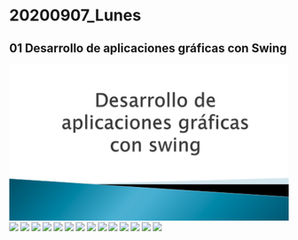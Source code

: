 
# 20200907_Lunes

## 01 Desarrollo de aplicaciones gráficas con Swing

<img src="images/M3-01-01.png">

<img src="../images/M3-01-02.png">

<img src="../images/M3-01-03.png">

<img src="../images/M3-01-04.png">

<img src="../images/M3-01-05.png">

<img src="../images/M3-01-06.png">

<img src="../images/M3-01-07.png">

<img src="../images/M3-01-08.png">

<img src="../images/M3-01-09.png">

<img src="../images/M3-01-10.png">

<img src="../images/M3-01-11.png">

<img src="../images/M3-01-12.png">

<img src="../images/M3-01-13.png">

<img src="../images/M3-01-14.png">

<img src="../images/M3-01-15.png">
